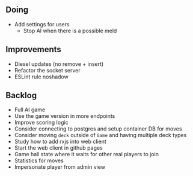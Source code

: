 ## Doing

- Add settings for users
    - Stop AI when there is a possible meld

## Improvements

- Diesel updates (no remove + insert)
- Refactor the socket server
- ESLint rule noshadow

## Backlog

- Full AI game
- Use the game version in more endpoints
- Improve scoring logic
- Consider connecting to postgres and setup container DB for moves
- Consider moving `deck` outside of `Game` and having multiple deck types
- Study how to add rxjs into web client
- Start the web client in github pages
- Game hall state where it waits for other real players to join
- Statistics for moves
- Impersonate player from admin view
